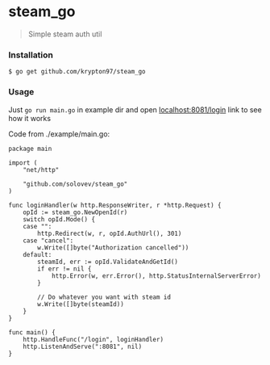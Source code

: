 # steam_go
> Simple steam auth util

### Installation
```
$ go get github.com/krypton97/steam_go
```
### Usage
Just <code>go run main.go</code> in example dir and open [localhost:8081/login](http://localhost:8081/login) link to see how it works

Code from ./example/main.go:
```
package main

import (
	"net/http"

	"github.com/solovev/steam_go"
)

func loginHandler(w http.ResponseWriter, r *http.Request) {
	opId := steam_go.NewOpenId(r)
	switch opId.Mode() {
	case "":
		http.Redirect(w, r, opId.AuthUrl(), 301)
	case "cancel":
		w.Write([]byte("Authorization cancelled"))
	default:
		steamId, err := opId.ValidateAndGetId()
		if err != nil {
			http.Error(w, err.Error(), http.StatusInternalServerError)
		}

		// Do whatever you want with steam id
		w.Write([]byte(steamId))
	}
}

func main() {
	http.HandleFunc("/login", loginHandler)
	http.ListenAndServe(":8081", nil)
}

```
